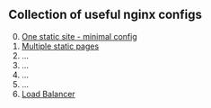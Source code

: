## Сollection of useful nginx configs

0. [One static site - minimal config](0/)
1. [Multiple static pages](1/)
2. ...
3. ...
4. ...
5. ...
6. [Load Balancer](6/)

